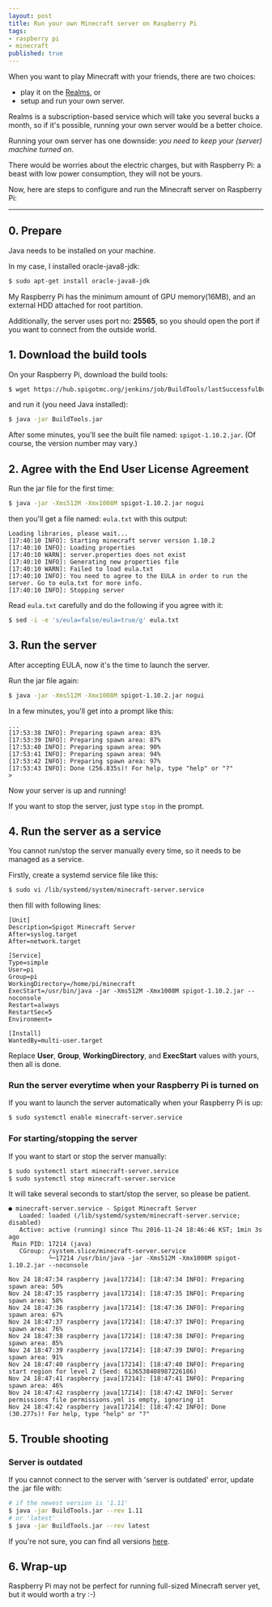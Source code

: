 ```yaml
---
layout: post
title: Run your own Minecraft server on Raspberry Pi
tags:
- raspberry pi
- minecraft
published: true
---
```


When you want to play Minecraft with your friends, there are two choices:

* play it on the [Realms](http://minecraft.gamepedia.com/Realms), or
* setup and run your own server.

Realms is a subscription-based service which will take you several bucks a month, so if it's possible, running your own server would be a better choice.

Running your own server has one downside: *you need to keep your (server) machine turned on*.

There would be worries about the electric charges, but with Raspberry Pi: a beast with low power consumption, they will not be yours.

Now, here are steps to configure and run the Minecraft server on Raspberry Pi:

----

## 0. Prepare

Java needs to be installed on your machine.

In my case, I installed oracle-java8-jdk:

```bash
$ sudo apt-get install oracle-java8-jdk
```

My Raspberry Pi has the minimum amount of GPU memory(16MB), and an external HDD attached for root partition.

Additionally, the server uses port no: **25565**, so you should open the port if you want to connect from the outside world.

## 1. Download the build tools

On your Raspberry Pi, download the build tools:

```bash
$ wget https://hub.spigotmc.org/jenkins/job/BuildTools/lastSuccessfulBuild/artifact/target/BuildTools.jar
```

and run it (you need Java installed):

```bash
$ java -jar BuildTools.jar
```

After some minutes, you'll see the built file named: `spigot-1.10.2.jar`.
(Of course, the version number may vary.)

## 2. Agree with the End User License Agreement

Run the jar file for the first time:

```bash
$ java -jar -Xms512M -Xmx1008M spigot-1.10.2.jar nogui
```

then you'll get a file named: `eula.txt` with this output:

```
Loading libraries, please wait...
[17:40:10 INFO]: Starting minecraft server version 1.10.2
[17:40:10 INFO]: Loading properties
[17:40:10 WARN]: server.properties does not exist
[17:40:10 INFO]: Generating new properties file
[17:40:10 WARN]: Failed to load eula.txt
[17:40:10 INFO]: You need to agree to the EULA in order to run the server. Go to eula.txt for more info.
[17:40:10 INFO]: Stopping server
```

Read `eula.txt` carefully and do the following if you agree with it:

```bash
$ sed -i -e 's/eula=false/eula=true/g' eula.txt
```

## 3. Run the server

After accepting EULA, now it's the time to launch the server.

Run the jar file again:

```bash
$ java -jar -Xms512M -Xmx1008M spigot-1.10.2.jar nogui
```

In a few minutes, you'll get into a prompt like this:

```
...
[17:53:38 INFO]: Preparing spawn area: 83%
[17:53:39 INFO]: Preparing spawn area: 87%
[17:53:40 INFO]: Preparing spawn area: 90%
[17:53:41 INFO]: Preparing spawn area: 94%
[17:53:42 INFO]: Preparing spawn area: 97%
[17:53:43 INFO]: Done (256.835s)! For help, type "help" or "?"
>
```

Now your server is up and running!

If you want to stop the server, just type `stop` in the prompt.

## 4. Run the server as a service

You cannot run/stop the server manually every time, so it needs to be managed as a service.

Firstly, create a systemd service file like this:

```bash
$ sudo vi /lib/systemd/system/minecraft-server.service
```

then fill with following lines:

```
[Unit]
Description=Spigot Minecraft Server
After=syslog.target
After=network.target

[Service]
Type=simple
User=pi
Group=pi
WorkingDirectory=/home/pi/minecraft
ExecStart=/usr/bin/java -jar -Xms512M -Xmx1008M spigot-1.10.2.jar --noconsole
Restart=always
RestartSec=5
Environment=

[Install]
WantedBy=multi-user.target
```

Replace **User**, **Group**, **WorkingDirectory**, and **ExecStart** values with yours, then all is done.

### Run the server everytime when your Raspberry Pi is turned on

If you want to launch the server automatically when your Raspberry Pi is up:

```bash
$ sudo systemctl enable minecraft-server.service
```

### For starting/stopping the server

If you want to start or stop the server manually:

```bash
$ sudo systemctl start minecraft-server.service
$ sudo systemctl stop minecraft-server.service
```

It will take several seconds to start/stop the server, so please be patient.

```
● minecraft-server.service - Spigot Minecraft Server
   Loaded: loaded (/lib/systemd/system/minecraft-server.service; disabled)
   Active: active (running) since Thu 2016-11-24 18:46:46 KST; 1min 3s ago
 Main PID: 17214 (java)
   CGroup: /system.slice/minecraft-server.service
           └─17214 /usr/bin/java -jar -Xms512M -Xmx1008M spigot-1.10.2.jar --noconsole

Nov 24 18:47:34 raspberry java[17214]: [18:47:34 INFO]: Preparing spawn area: 50%
Nov 24 18:47:35 raspberry java[17214]: [18:47:35 INFO]: Preparing spawn area: 58%
Nov 24 18:47:36 raspberry java[17214]: [18:47:36 INFO]: Preparing spawn area: 67%
Nov 24 18:47:37 raspberry java[17214]: [18:47:37 INFO]: Preparing spawn area: 76%
Nov 24 18:47:38 raspberry java[17214]: [18:47:38 INFO]: Preparing spawn area: 85%
Nov 24 18:47:39 raspberry java[17214]: [18:47:39 INFO]: Preparing spawn area: 91%
Nov 24 18:47:40 raspberry java[17214]: [18:47:40 INFO]: Preparing start region for level 2 (Seed: 6136538408987226186)
Nov 24 18:47:41 raspberry java[17214]: [18:47:41 INFO]: Preparing spawn area: 46%
Nov 24 18:47:42 raspberry java[17214]: [18:47:42 INFO]: Server permissions file permissions.yml is empty, ignoring it
Nov 24 18:47:42 raspberry java[17214]: [18:47:42 INFO]: Done (30.277s)! For help, type "help" or "?"
```

## 5. Trouble shooting

### Server is outdated

If you cannot connect to the server with 'server is outdated' error, update the .jar file with:

```bash
# if the newest version is '1.11'
$ java -jar BuildTools.jar --rev 1.11
# or 'latest'
$ java -jar BuildTools.jar --rev latest
```

If you're not sure, you can find all versions [here](https://hub.spigotmc.org/versions/).

## 6. Wrap-up

Raspberry Pi may not be perfect for running full-sized Minecraft server yet, but it would worth a try :-)

